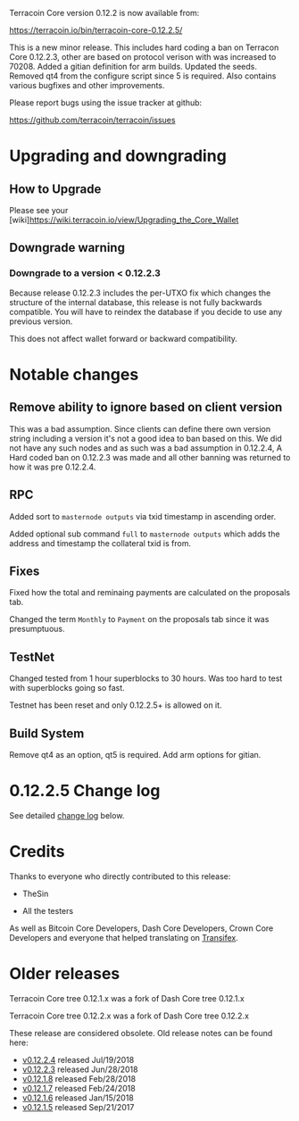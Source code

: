 Terracoin Core version 0.12.2 is now available from:

  <https://terracoin.io/bin/terracoin-core-0.12.2.5/>

This is a new minor release. This includes hard coding a ban on Terracon Core 0.12.2.3, other are based on protocol verison with was increased to 70208. Added a gitian definition for arm builds. Updated the seeds. Removed qt4 from the configure script since 5 is required. Also contains various bugfixes and other improvements.


Please report bugs using the issue tracker at github:

  <https://github.com/terracoin/terracoin/issues>

Upgrading and downgrading
=========================

How to Upgrade
--------------

Please see your [wiki]<https://wiki.terracoin.io/view/Upgrading_the_Core_Wallet>

Downgrade warning
-----------------

### Downgrade to a version < 0.12.2.3

Because release 0.12.2.3 includes the per-UTXO fix which changes the structure of the internal database, this release is not fully backwards compatible. You will have to reindex the database if you decide to use any previous version.

This does not affect wallet forward or backward compatibility.

Notable changes
===============

Remove ability to ignore based on client version
------------------------------------------------

This was a bad assumption.  Since clients can define there own version string including a version it's not a good idea to ban based on this.  We did not have any such nodes and as such was a bad assumption in 0.12.2.4, A Hard coded ban on 0.12.2.3 was made and all other banning was returned to how it was pre 0.12.2.4.

RPC
---

Added sort to `masternode outputs` via txid timestamp in ascending order.

Added optional sub command `full` to `masternode outputs` which adds the address and timestamp the collateral txid is from.

Fixes
-----

Fixed how the total and reminaing payments are calculated on the proposals tab.

Changed the term `Monthly` to `Payment` on the proposals tab since it was presumptuous.
 
TestNet
-------

Changed tested from 1 hour superblocks to 30 hours.  Was too hard to test with superblocks going so fast.

Testnet has been reset and only 0.12.2.5+ is allowed on it.

Build System
------------

Remove qt4 as an option, qt5 is required.  Add arm options for gitian.

0.12.2.5 Change log
===================

See detailed [change log](https://github.com/terracoin/terracoin/compare/v0.12.2.4...terracoin:v0.12.2.5) below.

Credits
=======

Thanks to everyone who directly contributed to this release:

- TheSin

- All the testers

As well as Bitcoin Core Developers, Dash Core Developers, Crown Core Developers and everyone that helped translating on [Transifex](https://www.transifex.com/projects/p/terracoin/).

Older releases
==============

Terracoin Core tree 0.12.1.x was a fork of Dash Core tree 0.12.1.x

Terracoin Core tree 0.12.2.x was a fork of Dash Core tree 0.12.2.x

These release are considered obsolete. Old release notes can be found here:

- [v0.12.2.4](release-notes/release-notes-0.12.2.4.md) released Jul/19/2018
- [v0.12.2.3](release-notes/release-notes-0.12.2.3.md) released Jun/28/2018
- [v0.12.1.8](release-notes/release-notes-0.12.1.8.md) released Feb/28/2018
- [v0.12.1.7](release-notes/release-notes-0.12.1.7.md) released Feb/24/2018
- [v0.12.1.6](release-notes/release-notes-0.12.1.6.md) released Jan/15/2018
- [v0.12.1.5](release-notes/release-notes-0.12.1.5.md) released Sep/21/2017
